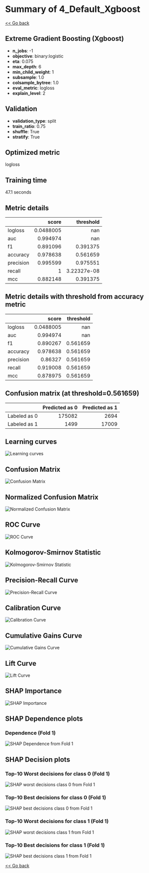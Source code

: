 # Summary of 4_Default_Xgboost

[<< Go back](../README.md)


## Extreme Gradient Boosting (Xgboost)
- **n_jobs**: -1
- **objective**: binary:logistic
- **eta**: 0.075
- **max_depth**: 6
- **min_child_weight**: 1
- **subsample**: 1.0
- **colsample_bytree**: 1.0
- **eval_metric**: logloss
- **explain_level**: 2

## Validation
 - **validation_type**: split
 - **train_ratio**: 0.75
 - **shuffle**: True
 - **stratify**: True

## Optimized metric
logloss

## Training time

47.1 seconds

## Metric details
|           |     score |     threshold |
|:----------|----------:|--------------:|
| logloss   | 0.0488005 | nan           |
| auc       | 0.994974  | nan           |
| f1        | 0.891096  |   0.391375    |
| accuracy  | 0.978638  |   0.561659    |
| precision | 0.995599  |   0.975551    |
| recall    | 1         |   3.22327e-08 |
| mcc       | 0.882148  |   0.391375    |


## Metric details with threshold from accuracy metric
|           |     score |   threshold |
|:----------|----------:|------------:|
| logloss   | 0.0488005 |  nan        |
| auc       | 0.994974  |  nan        |
| f1        | 0.890267  |    0.561659 |
| accuracy  | 0.978638  |    0.561659 |
| precision | 0.86327   |    0.561659 |
| recall    | 0.919008  |    0.561659 |
| mcc       | 0.878975  |    0.561659 |


## Confusion matrix (at threshold=0.561659)
|              |   Predicted as 0 |   Predicted as 1 |
|:-------------|-----------------:|-----------------:|
| Labeled as 0 |           175082 |             2694 |
| Labeled as 1 |             1499 |            17009 |

## Learning curves
![Learning curves](learning_curves.png)
## Confusion Matrix

![Confusion Matrix](confusion_matrix.png)


## Normalized Confusion Matrix

![Normalized Confusion Matrix](confusion_matrix_normalized.png)


## ROC Curve

![ROC Curve](roc_curve.png)


## Kolmogorov-Smirnov Statistic

![Kolmogorov-Smirnov Statistic](ks_statistic.png)


## Precision-Recall Curve

![Precision-Recall Curve](precision_recall_curve.png)


## Calibration Curve

![Calibration Curve](calibration_curve_curve.png)


## Cumulative Gains Curve

![Cumulative Gains Curve](cumulative_gains_curve.png)


## Lift Curve

![Lift Curve](lift_curve.png)



## SHAP Importance
![SHAP Importance](shap_importance.png)

## SHAP Dependence plots

### Dependence (Fold 1)
![SHAP Dependence from Fold 1](learner_fold_0_shap_dependence.png)

## SHAP Decision plots

### Top-10 Worst decisions for class 0 (Fold 1)
![SHAP worst decisions class 0 from Fold 1](learner_fold_0_shap_class_0_worst_decisions.png)
### Top-10 Best decisions for class 0 (Fold 1)
![SHAP best decisions class 0 from Fold 1](learner_fold_0_shap_class_0_best_decisions.png)
### Top-10 Worst decisions for class 1 (Fold 1)
![SHAP worst decisions class 1 from Fold 1](learner_fold_0_shap_class_1_worst_decisions.png)
### Top-10 Best decisions for class 1 (Fold 1)
![SHAP best decisions class 1 from Fold 1](learner_fold_0_shap_class_1_best_decisions.png)

[<< Go back](../README.md)
